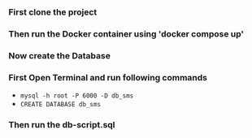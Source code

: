 
### First clone the project
### Then run the Docker container using 'docker compose up'
### Now create the Database
### First Open Terminal and run following commands
- `mysql -h root -P 6000 -D db_sms`
- `CREATE DATABASE db_sms`
### Then run the db-script.sql
